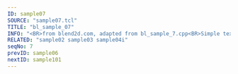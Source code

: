```yaml
---
ID: sample07
SOURCE: "sample07.tcl"
TITLE: "bl_sample_07"
INFO: "<BR>from blend2d.com, adapted from bl_sample_7.cpp<BR>Simple text"
RELATED: "sample02 sample03 sample04i"
seqNo: 7
prevID: sample06
nextID: sample101
---
```

